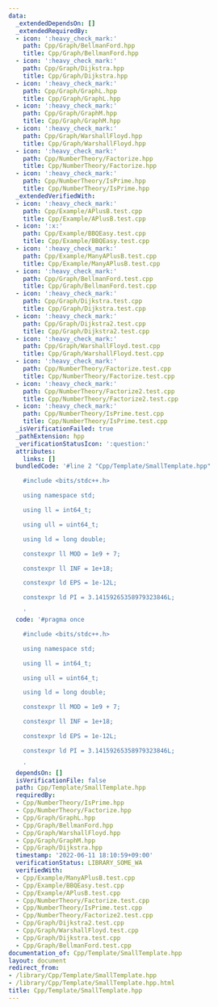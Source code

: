 ```yaml
---
data:
  _extendedDependsOn: []
  _extendedRequiredBy:
  - icon: ':heavy_check_mark:'
    path: Cpp/Graph/BellmanFord.hpp
    title: Cpp/Graph/BellmanFord.hpp
  - icon: ':heavy_check_mark:'
    path: Cpp/Graph/Dijkstra.hpp
    title: Cpp/Graph/Dijkstra.hpp
  - icon: ':heavy_check_mark:'
    path: Cpp/Graph/GraphL.hpp
    title: Cpp/Graph/GraphL.hpp
  - icon: ':heavy_check_mark:'
    path: Cpp/Graph/GraphM.hpp
    title: Cpp/Graph/GraphM.hpp
  - icon: ':heavy_check_mark:'
    path: Cpp/Graph/WarshallFloyd.hpp
    title: Cpp/Graph/WarshallFloyd.hpp
  - icon: ':heavy_check_mark:'
    path: Cpp/NumberTheory/Factorize.hpp
    title: Cpp/NumberTheory/Factorize.hpp
  - icon: ':heavy_check_mark:'
    path: Cpp/NumberTheory/IsPrime.hpp
    title: Cpp/NumberTheory/IsPrime.hpp
  _extendedVerifiedWith:
  - icon: ':heavy_check_mark:'
    path: Cpp/Example/APlusB.test.cpp
    title: Cpp/Example/APlusB.test.cpp
  - icon: ':x:'
    path: Cpp/Example/BBQEasy.test.cpp
    title: Cpp/Example/BBQEasy.test.cpp
  - icon: ':heavy_check_mark:'
    path: Cpp/Example/ManyAPlusB.test.cpp
    title: Cpp/Example/ManyAPlusB.test.cpp
  - icon: ':heavy_check_mark:'
    path: Cpp/Graph/BellmanFord.test.cpp
    title: Cpp/Graph/BellmanFord.test.cpp
  - icon: ':heavy_check_mark:'
    path: Cpp/Graph/Dijkstra.test.cpp
    title: Cpp/Graph/Dijkstra.test.cpp
  - icon: ':heavy_check_mark:'
    path: Cpp/Graph/Dijkstra2.test.cpp
    title: Cpp/Graph/Dijkstra2.test.cpp
  - icon: ':heavy_check_mark:'
    path: Cpp/Graph/WarshallFloyd.test.cpp
    title: Cpp/Graph/WarshallFloyd.test.cpp
  - icon: ':heavy_check_mark:'
    path: Cpp/NumberTheory/Factorize.test.cpp
    title: Cpp/NumberTheory/Factorize.test.cpp
  - icon: ':heavy_check_mark:'
    path: Cpp/NumberTheory/Factorize2.test.cpp
    title: Cpp/NumberTheory/Factorize2.test.cpp
  - icon: ':heavy_check_mark:'
    path: Cpp/NumberTheory/IsPrime.test.cpp
    title: Cpp/NumberTheory/IsPrime.test.cpp
  _isVerificationFailed: true
  _pathExtension: hpp
  _verificationStatusIcon: ':question:'
  attributes:
    links: []
  bundledCode: '#line 2 "Cpp/Template/SmallTemplate.hpp"

    #include <bits/stdc++.h>

    using namespace std;

    using ll = int64_t;

    using ull = uint64_t;

    using ld = long double;

    constexpr ll MOD = 1e9 + 7;

    constexpr ll INF = 1e+18;

    constexpr ld EPS = 1e-12L;

    constexpr ld PI = 3.14159265358979323846L;

    '
  code: '#pragma once

    #include <bits/stdc++.h>

    using namespace std;

    using ll = int64_t;

    using ull = uint64_t;

    using ld = long double;

    constexpr ll MOD = 1e9 + 7;

    constexpr ll INF = 1e+18;

    constexpr ld EPS = 1e-12L;

    constexpr ld PI = 3.14159265358979323846L;

    '
  dependsOn: []
  isVerificationFile: false
  path: Cpp/Template/SmallTemplate.hpp
  requiredBy:
  - Cpp/NumberTheory/IsPrime.hpp
  - Cpp/NumberTheory/Factorize.hpp
  - Cpp/Graph/GraphL.hpp
  - Cpp/Graph/BellmanFord.hpp
  - Cpp/Graph/WarshallFloyd.hpp
  - Cpp/Graph/GraphM.hpp
  - Cpp/Graph/Dijkstra.hpp
  timestamp: '2022-06-11 18:10:59+09:00'
  verificationStatus: LIBRARY_SOME_WA
  verifiedWith:
  - Cpp/Example/ManyAPlusB.test.cpp
  - Cpp/Example/BBQEasy.test.cpp
  - Cpp/Example/APlusB.test.cpp
  - Cpp/NumberTheory/Factorize.test.cpp
  - Cpp/NumberTheory/IsPrime.test.cpp
  - Cpp/NumberTheory/Factorize2.test.cpp
  - Cpp/Graph/Dijkstra2.test.cpp
  - Cpp/Graph/WarshallFloyd.test.cpp
  - Cpp/Graph/Dijkstra.test.cpp
  - Cpp/Graph/BellmanFord.test.cpp
documentation_of: Cpp/Template/SmallTemplate.hpp
layout: document
redirect_from:
- /library/Cpp/Template/SmallTemplate.hpp
- /library/Cpp/Template/SmallTemplate.hpp.html
title: Cpp/Template/SmallTemplate.hpp
---
```


